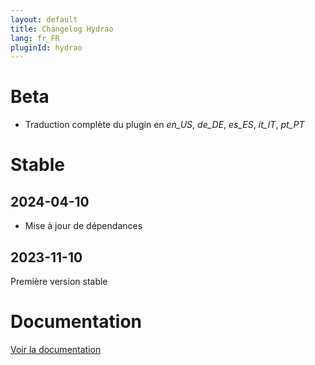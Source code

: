 ```yaml
---
layout: default
title: Changelog Hydrao
lang: fr_FR
pluginId: hydrao
---
```


# Beta

- Traduction complète du plugin en *en_US*, *de_DE*, *es_ES*, *it_IT*, *pt_PT*

# Stable

## 2024-04-10

- Mise à jour de dépendances

## 2023-11-10

Première version stable

# Documentation

[Voir la documentation]({{site.baseurl}}/{{page.pluginId}}/{{page.lang}})

